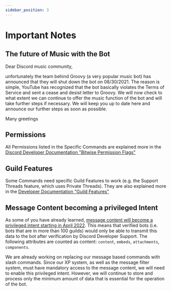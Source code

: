 ```yaml
---
sidebar_position: 3
---
```

# Important Notes
## The future of Music with the Bot
Dear Discord music community,

unfortunately the team behind Groovy (a very popular music bot) has announced that they will shut down the bot on 08/30/2021.
The reason is simple, YouTube has recognized that the bot basically violates the Terms of Service and sent a cease and desist letter to Groovy.
We will now check to what extent we can continue to offer the music function of the bot and will take further steps if necessary.
We will keep you up to date here and announce our further steps as soon as possible.

Many greetings

## Permissions
All Permissions listed in the Specific Commands are explained more in the
[Discord Developer Documentation "Bitwise Permission Flags"](https://discord.com/developers/docs/topics/permissions#permissions-bitwise-permission-flags)

## Guild Features
Some Commands need specific Guild Features to work (e.g. the Support Threads feature, which uses Private Threads).
They are also explained more in the [Developer Documentation "Guild Features"](https://discord.com/developers/docs/resources/guild#guild-object-guild-features)

## Message Content becoming a privileged Intent
As some of you have already learned, [message content will become a privileged intent starting in April 2022](https://support-dev.discord.com/hc/en-us/articles/4404772028055). This means that verified bots (i.e. bots that are in more than 100 guilds) would only be able to transmit this data to the bot after verification by Discord Developer Support. The following attributes are counted as content: `content`, `embeds`, `attachments`, `components`. 

We are already working on replacing our message based commands with slash commands. Since our XP system, as well as the message filter system, must have mandatory access to the message content, we will need to enable this privileged intent. However, we will continue to store and process only the minimum amount of data that is essential for the operation of the bot. 

